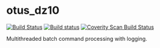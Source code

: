 # otus_dz10
[![Build Status](https://travis-ci.com/AlexeyYa/otus_dz07.svg?branch=master)](https://travis-ci.com/AlexeyYa/otus_dz07)
[![Build status](https://ci.appveyor.com/api/projects/status/hwb2num7asby8xpj?svg=true)](https://ci.appveyor.com/project/AlexeyYa/otus-dz07)
<a href="https://scan.coverity.com/projects/alexeyya-otus_dz07">
  <img alt="Coverity Scan Build Status"
       src="https://scan.coverity.com/projects/20660/badge.svg"/>
</a>

Multithreaded batch command processing with logging.